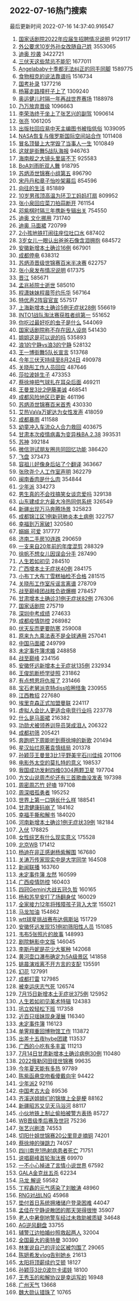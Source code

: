 ## 2022-07-16热门搜索 
最后更新时间 2022-07-16 14:37:40.916547 
1. [国家话剧院2022年应届生招聘情况说明](https://s.weibo.com/weibo?q=%23%E5%9B%BD%E5%AE%B6%E8%AF%9D%E5%89%A7%E9%99%A22022%E5%B9%B4%E5%BA%94%E5%B1%8A%E7%94%9F%E6%8B%9B%E8%81%98%E6%83%85%E5%86%B5%E8%AF%B4%E6%98%8E%23&Refer=top) 9129117
1. [外公要求10岁外孙女改随自己姓](https://s.weibo.com/weibo?q=%23%E5%A4%96%E5%85%AC%E8%A6%81%E6%B1%8210%E5%B2%81%E5%A4%96%E5%AD%99%E5%A5%B3%E6%94%B9%E9%9A%8F%E8%87%AA%E5%B7%B1%E5%A7%93%23&Refer=top) 3553065
1. [迪奥 抄袭](https://s.weibo.com/weibo?q=%E8%BF%AA%E5%A5%A5%20%E6%8A%84%E8%A2%AD&Refer=top) 3422721
1. [三伏天这些禁忌不能犯](https://s.weibo.com/weibo?q=%23%E4%B8%89%E4%BC%8F%E5%A4%A9%E8%BF%99%E4%BA%9B%E7%A6%81%E5%BF%8C%E4%B8%8D%E8%83%BD%E7%8A%AF%23&Refer=top) 1677011
1. [Angelababy十季都无法纠正的同手同脚](https://s.weibo.com/weibo?q=%23Angelababy%E5%8D%81%E5%AD%A3%E9%83%BD%E6%97%A0%E6%B3%95%E7%BA%A0%E6%AD%A3%E7%9A%84%E5%90%8C%E6%89%8B%E5%90%8C%E8%84%9A%23&Refer=top) 1589775
1. [食物相克的说法靠谱吗](https://s.weibo.com/weibo?q=%23%E9%A3%9F%E7%89%A9%E7%9B%B8%E5%85%8B%E7%9A%84%E8%AF%B4%E6%B3%95%E9%9D%A0%E8%B0%B1%E5%90%97%23&Refer=top) 1516734
1. [国考补录](https://s.weibo.com/weibo?q=%23%E5%9B%BD%E8%80%83%E8%A1%A5%E5%BD%95%23&Refer=top) 1377216
1. [杨幂走路撞杆子上了](https://s.weibo.com/weibo?q=%23%E6%9D%A8%E5%B9%82%E8%B5%B0%E8%B7%AF%E6%92%9E%E6%9D%86%E5%AD%90%E4%B8%8A%E4%BA%86%23&Refer=top) 1309240
1. [奥运健儿时隔一年再战世界赛场](https://s.weibo.com/weibo?q=%23%E5%A5%A5%E8%BF%90%E5%81%A5%E5%84%BF%E6%97%B6%E9%9A%94%E4%B8%80%E5%B9%B4%E5%86%8D%E6%88%98%E4%B8%96%E7%95%8C%E8%B5%9B%E5%9C%BA%23&Refer=top) 1188978
1. [乃万放弃晋级](https://s.weibo.com/weibo?q=%23%E4%B9%83%E4%B8%87%E6%94%BE%E5%BC%83%E6%99%8B%E7%BA%A7%23&Refer=top) 1096663
1. [李荣浩终于坐上了张艺兴的副驾](https://s.weibo.com/weibo?q=%23%E6%9D%8E%E8%8D%A3%E6%B5%A9%E7%BB%88%E4%BA%8E%E5%9D%90%E4%B8%8A%E4%BA%86%E5%BC%A0%E8%89%BA%E5%85%B4%E7%9A%84%E5%89%AF%E9%A9%BE%23&Refer=top) 1090614
1. [张亮](https://s.weibo.com/weibo?q=%E5%BC%A0%E4%BA%AE&Refer=top) 1061205
1. [出版社回应易中天主编图书被指低俗](https://s.weibo.com/weibo?q=%23%E5%87%BA%E7%89%88%E7%A4%BE%E5%9B%9E%E5%BA%94%E6%98%93%E4%B8%AD%E5%A4%A9%E4%B8%BB%E7%BC%96%E5%9B%BE%E4%B9%A6%E8%A2%AB%E6%8C%87%E4%BD%8E%E4%BF%97%23&Refer=top) 1039095
1. [NASA恢复与俄罗斯国际空间站合作](https://s.weibo.com/weibo?q=%23NASA%E6%81%A2%E5%A4%8D%E4%B8%8E%E4%BF%84%E7%BD%97%E6%96%AF%E5%9B%BD%E9%99%85%E7%A9%BA%E9%97%B4%E7%AB%99%E5%90%88%E4%BD%9C%23&Refer=top) 1011408
1. [冒名顶替上大学毁了当事人一生](https://s.weibo.com/weibo?q=%23%E5%86%92%E5%90%8D%E9%A1%B6%E6%9B%BF%E4%B8%8A%E5%A4%A7%E5%AD%A6%E6%AF%81%E4%BA%86%E5%BD%93%E4%BA%8B%E4%BA%BA%E4%B8%80%E7%94%9F%23&Refer=top) 1010849
1. [这就是街舞5战队海报](https://s.weibo.com/weibo?q=%23%E8%BF%99%E5%B0%B1%E6%98%AF%E8%A1%97%E8%88%9E5%E6%88%98%E9%98%9F%E6%B5%B7%E6%8A%A5%23&Refer=top) 946763
1. [海南舰之大镜头里装不下](https://s.weibo.com/weibo?q=%23%E6%B5%B7%E5%8D%97%E8%88%B0%E4%B9%8B%E5%A4%A7%E9%95%9C%E5%A4%B4%E9%87%8C%E8%A3%85%E4%B8%8D%E4%B8%8B%23&Refer=top) 925583
1. [BoA刘雨昕双人舞](https://s.weibo.com/weibo?q=%23BoA%E5%88%98%E9%9B%A8%E6%98%95%E5%8F%8C%E4%BA%BA%E8%88%9E%23&Refer=top) 918795
1. [苏炳添世锦赛小组第五](https://s.weibo.com/weibo?q=%23%E8%8B%8F%E7%82%B3%E6%B7%BB%E4%B8%96%E9%94%A6%E8%B5%9B%E5%B0%8F%E7%BB%84%E7%AC%AC%E4%BA%94%23&Refer=top) 896790
1. [宋丹丹和章子怡吵架幕后](https://s.weibo.com/weibo?q=%23%E5%AE%8B%E4%B8%B9%E4%B8%B9%E5%92%8C%E7%AB%A0%E5%AD%90%E6%80%A1%E5%90%B5%E6%9E%B6%E5%B9%95%E5%90%8E%23&Refer=top) 854596
1. [向往的生活](https://s.weibo.com/weibo?q=%E5%90%91%E5%BE%80%E7%9A%84%E7%94%9F%E6%B4%BB&Refer=top) 851889
1. [10岁男孩顶高温为环卫工妈妈打扇](https://s.weibo.com/weibo?q=%2310%E5%B2%81%E7%94%B7%E5%AD%A9%E9%A1%B6%E9%AB%98%E6%B8%A9%E4%B8%BA%E7%8E%AF%E5%8D%AB%E5%B7%A5%E5%A6%88%E5%A6%88%E6%89%93%E6%89%87%23&Refer=top) 809952
1. [张小泉回应菜刀拍蒜断开](https://s.weibo.com/weibo?q=%23%E5%BC%A0%E5%B0%8F%E6%B3%89%E5%9B%9E%E5%BA%94%E8%8F%9C%E5%88%80%E6%8B%8D%E8%92%9C%E6%96%AD%E5%BC%80%23&Refer=top) 761154
1. [邓紫棋时隔三年携新专辑出关](https://s.weibo.com/weibo?q=%23%E9%82%93%E7%B4%AB%E6%A3%8B%E6%97%B6%E9%9A%94%E4%B8%89%E5%B9%B4%E6%90%BA%E6%96%B0%E4%B8%93%E8%BE%91%E5%87%BA%E5%85%B3%23&Refer=top) 754550
1. [迪奥 文化挪用](https://s.weibo.com/weibo?q=%E8%BF%AA%E5%A5%A5%20%E6%96%87%E5%8C%96%E6%8C%AA%E7%94%A8&Refer=top) 731740
1. [迪奥 马面裙](https://s.weibo.com/weibo?q=%E8%BF%AA%E5%A5%A5%20%E9%A9%AC%E9%9D%A2%E8%A3%99&Refer=top) 720799
1. [2小孩地铁打闹往座位吐口水](https://s.weibo.com/weibo?q=%232%E5%B0%8F%E5%AD%A9%E5%9C%B0%E9%93%81%E6%89%93%E9%97%B9%E5%BE%80%E5%BA%A7%E4%BD%8D%E5%90%90%E5%8F%A3%E6%B0%B4%23&Refer=top) 687402
1. [3岁女儿一眼认出爸爸石像含泪拥抱](https://s.weibo.com/weibo?q=%233%E5%B2%81%E5%A5%B3%E5%84%BF%E4%B8%80%E7%9C%BC%E8%AE%A4%E5%87%BA%E7%88%B8%E7%88%B8%E7%9F%B3%E5%83%8F%E5%90%AB%E6%B3%AA%E6%8B%A5%E6%8A%B1%23&Refer=top) 684572
1. [安徽新增本土确诊16例](https://s.weibo.com/weibo?q=%23%E5%AE%89%E5%BE%BD%E6%96%B0%E5%A2%9E%E6%9C%AC%E5%9C%9F%E7%A1%AE%E8%AF%8A16%E4%BE%8B%23&Refer=top) 667901
1. [成都停电](https://s.weibo.com/weibo?q=%23%E6%88%90%E9%83%BD%E5%81%9C%E7%94%B5%23&Refer=top) 638312
1. [苏炳添晋级世锦赛百米半决赛](https://s.weibo.com/weibo?q=%23%E8%8B%8F%E7%82%B3%E6%B7%BB%E6%99%8B%E7%BA%A7%E4%B8%96%E9%94%A6%E8%B5%9B%E7%99%BE%E7%B1%B3%E5%8D%8A%E5%86%B3%E8%B5%9B%23&Refer=top) 622757
1. [张小泉发布情况说明](https://s.weibo.com/weibo?q=%23%E5%BC%A0%E5%B0%8F%E6%B3%89%E5%8F%91%E5%B8%83%E6%83%85%E5%86%B5%E8%AF%B4%E6%98%8E%23&Refer=top) 617375
1. [晋江](https://s.weibo.com/weibo?q=%E6%99%8B%E6%B1%9F&Refer=top) 585671
1. [孟兆祯院士逝世](https://s.weibo.com/weibo?q=%23%E5%AD%9F%E5%85%86%E7%A5%AF%E9%99%A2%E5%A3%AB%E9%80%9D%E4%B8%96%23&Refer=top) 585010
1. [程潇妹妹程晨签约乐华](https://s.weibo.com/weibo?q=%23%E7%A8%8B%E6%BD%87%E5%A6%B9%E5%A6%B9%E7%A8%8B%E6%99%A8%E7%AD%BE%E7%BA%A6%E4%B9%90%E5%8D%8E%23&Refer=top) 567164
1. [特优声2阵容官宣](https://s.weibo.com/weibo?q=%23%E7%89%B9%E4%BC%98%E5%A3%B02%E9%98%B5%E5%AE%B9%E5%AE%98%E5%AE%A3%23&Refer=top) 557517
1. [上海新增本土确诊5例无症状28例](https://s.weibo.com/weibo?q=%23%E4%B8%8A%E6%B5%B7%E6%96%B0%E5%A2%9E%E6%9C%AC%E5%9C%9F%E7%A1%AE%E8%AF%8A5%E4%BE%8B%E6%97%A0%E7%97%87%E7%8A%B628%E4%BE%8B%23&Refer=top) 556619
1. [INTO1战队淘汰赛获胜者组第一](https://s.weibo.com/weibo?q=%23INTO1%E6%88%98%E9%98%9F%E6%B7%98%E6%B1%B0%E8%B5%9B%E8%8E%B7%E8%83%9C%E8%80%85%E7%BB%84%E7%AC%AC%E4%B8%80%23&Refer=top) 551652
1. [你吃过最好吃的虫子是什么](https://s.weibo.com/weibo?q=%23%E4%BD%A0%E5%90%83%E8%BF%87%E6%9C%80%E5%A5%BD%E5%90%83%E7%9A%84%E8%99%AB%E5%AD%90%E6%98%AF%E4%BB%80%E4%B9%88%23&Refer=top) 544069
1. [国家话剧院称不存在因人设岗](https://s.weibo.com/weibo?q=%23%E5%9B%BD%E5%AE%B6%E8%AF%9D%E5%89%A7%E9%99%A2%E7%A7%B0%E4%B8%8D%E5%AD%98%E5%9C%A8%E5%9B%A0%E4%BA%BA%E8%AE%BE%E5%B2%97%23&Refer=top) 541430
1. [姐姐这是可以说的吗](https://s.weibo.com/weibo?q=%E5%A7%90%E5%A7%90%E8%BF%99%E6%98%AF%E5%8F%AF%E4%BB%A5%E8%AF%B4%E7%9A%84%E5%90%97&Refer=top) 535893
1. [浪1的宁静vs浪3的宁静](https://s.weibo.com/weibo?q=%23%E6%B5%AA1%E7%9A%84%E5%AE%81%E9%9D%99vs%E6%B5%AA3%E7%9A%84%E5%AE%81%E9%9D%99%23&Refer=top) 528132
1. [王一博街舞5队长宣言](https://s.weibo.com/weibo?q=%23%E7%8E%8B%E4%B8%80%E5%8D%9A%E8%A1%97%E8%88%9E5%E9%98%9F%E9%95%BF%E5%AE%A3%E8%A8%80%23&Refer=top) 513768
1. [今年三伏天持续至8月24日](https://s.weibo.com/weibo?q=%23%E4%BB%8A%E5%B9%B4%E4%B8%89%E4%BC%8F%E5%A4%A9%E6%8C%81%E7%BB%AD%E8%87%B38%E6%9C%8824%E6%97%A5%23&Refer=top) 490978
1. [关晓彤工作人员回应](https://s.weibo.com/weibo?q=%23%E5%85%B3%E6%99%93%E5%BD%A4%E5%B7%A5%E4%BD%9C%E4%BA%BA%E5%91%98%E5%9B%9E%E5%BA%94%23&Refer=top) 487646
1. [莎拉波娃生子](https://s.weibo.com/weibo?q=%23%E8%8E%8E%E6%8B%89%E6%B3%A2%E5%A8%83%E7%94%9F%E5%AD%90%23&Refer=top) 473353
1. [蔡徐坤把气球扎在耳朵后面](https://s.weibo.com/weibo?q=%23%E8%94%A1%E5%BE%90%E5%9D%A4%E6%8A%8A%E6%B0%94%E7%90%83%E6%89%8E%E5%9C%A8%E8%80%B3%E6%9C%B5%E5%90%8E%E9%9D%A2%23&Refer=top) 469211
1. [王曼昱3比2伊藤美诚](https://s.weibo.com/weibo?q=%23%E7%8E%8B%E6%9B%BC%E6%98%B13%E6%AF%942%E4%BC%8A%E8%97%A4%E7%BE%8E%E8%AF%9A%23&Refer=top) 468541
1. [成都风险地区已更新](https://s.weibo.com/weibo?q=%23%E6%88%90%E9%83%BD%E9%A3%8E%E9%99%A9%E5%9C%B0%E5%8C%BA%E5%B7%B2%E6%9B%B4%E6%96%B0%23&Refer=top) 461196
1. [苏炳添世锦赛百米首秀](https://s.weibo.com/weibo?q=%23%E8%8B%8F%E7%82%B3%E6%B7%BB%E4%B8%96%E9%94%A6%E8%B5%9B%E7%99%BE%E7%B1%B3%E9%A6%96%E7%A7%80%23&Refer=top) 430330
1. [艾热VaVa万妮达为女性发声](https://s.weibo.com/weibo?q=%23%E8%89%BE%E7%83%ADVaVa%E4%B8%87%E5%A6%AE%E8%BE%BE%E4%B8%BA%E5%A5%B3%E6%80%A7%E5%8F%91%E5%A3%B0%23&Refer=top) 418059
1. [成都暴雨](https://s.weibo.com/weibo?q=%23%E6%88%90%E9%83%BD%E6%9A%B4%E9%9B%A8%23&Refer=top) 411588
1. [幼童冲入车流众人合力救回](https://s.weibo.com/weibo?q=%23%E5%B9%BC%E7%AB%A5%E5%86%B2%E5%85%A5%E8%BD%A6%E6%B5%81%E4%BC%97%E4%BA%BA%E5%90%88%E5%8A%9B%E6%95%91%E5%9B%9E%23&Refer=top) 403675
1. [甘肃本次疫情病毒为变异株BA.2.38](https://s.weibo.com/weibo?q=%23%E7%94%98%E8%82%83%E6%9C%AC%E6%AC%A1%E7%96%AB%E6%83%85%E7%97%85%E6%AF%92%E4%B8%BA%E5%8F%98%E5%BC%82%E6%A0%AABA.2.38%23&Refer=top) 393531
1. [苏神](https://s.weibo.com/weibo?q=%E8%8B%8F%E7%A5%9E&Refer=top) 392184
1. [微信测试朋友圈共同回忆功能](https://s.weibo.com/weibo?q=%23%E5%BE%AE%E4%BF%A1%E6%B5%8B%E8%AF%95%E6%9C%8B%E5%8F%8B%E5%9C%88%E5%85%B1%E5%90%8C%E5%9B%9E%E5%BF%86%E5%8A%9F%E8%83%BD%23&Refer=top) 386420
1. [飞盘](https://s.weibo.com/weibo?q=%E9%A3%9E%E7%9B%98&Refer=top) 373473
1. [容祖儿好像身后站了个翻译](https://s.weibo.com/weibo?q=%23%E5%AE%B9%E7%A5%96%E5%84%BF%E5%A5%BD%E5%83%8F%E8%BA%AB%E5%90%8E%E7%AB%99%E4%BA%86%E4%B8%AA%E7%BF%BB%E8%AF%91%23&Refer=top) 363667
1. [张欣尧个人工作室声明](https://s.weibo.com/weibo?q=%23%E5%BC%A0%E6%AC%A3%E5%B0%A7%E4%B8%AA%E4%BA%BA%E5%B7%A5%E4%BD%9C%E5%AE%A4%E5%A3%B0%E6%98%8E%23&Refer=top) 362279
1. [闽南香肉是什么肉](https://s.weibo.com/weibo?q=%23%E9%97%BD%E5%8D%97%E9%A6%99%E8%82%89%E6%98%AF%E4%BB%80%E4%B9%88%E8%82%89%23&Refer=top) 354844
1. [少年派](https://s.weibo.com/weibo?q=%E5%B0%91%E5%B9%B4%E6%B4%BE&Refer=top) 334273
1. [男生真的不会找搞笑女谈恋爱吗](https://s.weibo.com/weibo?q=%23%E7%94%B7%E7%94%9F%E7%9C%9F%E7%9A%84%E4%B8%8D%E4%BC%9A%E6%89%BE%E6%90%9E%E7%AC%91%E5%A5%B3%E8%B0%88%E6%81%8B%E7%88%B1%E5%90%97%23&Refer=top) 329138
1. [山东建成北方最大冷热同供系统](https://s.weibo.com/weibo?q=%23%E5%B1%B1%E4%B8%9C%E5%BB%BA%E6%88%90%E5%8C%97%E6%96%B9%E6%9C%80%E5%A4%A7%E5%86%B7%E7%83%AD%E5%90%8C%E4%BE%9B%E7%B3%BB%E7%BB%9F%23&Refer=top) 326549
1. [新疆出现万马奔腾场景](https://s.weibo.com/weibo?q=%23%E6%96%B0%E7%96%86%E5%87%BA%E7%8E%B0%E4%B8%87%E9%A9%AC%E5%A5%94%E8%85%BE%E5%9C%BA%E6%99%AF%23&Refer=top) 325823
1. [成都锦江区1例新冠肺炎本土病例](https://s.weibo.com/weibo?q=%23%E6%88%90%E9%83%BD%E9%94%A6%E6%B1%9F%E5%8C%BA1%E4%BE%8B%E6%96%B0%E5%86%A0%E8%82%BA%E7%82%8E%E6%9C%AC%E5%9C%9F%E7%97%85%E4%BE%8B%23&Refer=top) 322757
1. [幸福到万家破1](https://s.weibo.com/weibo?q=%E5%B9%B8%E7%A6%8F%E5%88%B0%E4%B8%87%E5%AE%B6%E7%A0%B41&Refer=top) 320580
1. [嫋嫋 可爱](https://s.weibo.com/weibo?q=%E5%AB%8B%E5%AB%8B%20%E5%8F%AF%E7%88%B1&Refer=top) 317777
1. [济南二手房10连跌](https://s.weibo.com/weibo?q=%23%E6%B5%8E%E5%8D%97%E4%BA%8C%E6%89%8B%E6%88%BF10%E8%BF%9E%E8%B7%8C%23&Refer=top) 290659
1. [一支来自20年前的年度混剪](https://s.weibo.com/weibo?q=%23%E4%B8%80%E6%94%AF%E6%9D%A5%E8%87%AA20%E5%B9%B4%E5%89%8D%E7%9A%84%E5%B9%B4%E5%BA%A6%E6%B7%B7%E5%89%AA%23&Refer=top) 288329
1. [徐帆不想女儿因误会分手](https://s.weibo.com/weibo?q=%23%E5%BE%90%E5%B8%86%E4%B8%8D%E6%83%B3%E5%A5%B3%E5%84%BF%E5%9B%A0%E8%AF%AF%E4%BC%9A%E5%88%86%E6%89%8B%23&Refer=top) 287490
1. [人生若如初见](https://s.weibo.com/weibo?q=%23%E4%BA%BA%E7%94%9F%E8%8B%A5%E5%A6%82%E5%88%9D%E8%A7%81%23&Refer=top) 284510
1. [广西增本土无症状40例](https://s.weibo.com/weibo?q=%23%E5%B9%BF%E8%A5%BF%E5%A2%9E%E6%9C%AC%E5%9C%9F%E6%97%A0%E7%97%87%E7%8A%B640%E4%BE%8B%23&Refer=top) 284175
1. [小布丁大布丁雪糕抽检不合格](https://s.weibo.com/weibo?q=%23%E5%B0%8F%E5%B8%83%E4%B8%81%E5%A4%A7%E5%B8%83%E4%B8%81%E9%9B%AA%E7%B3%95%E6%8A%BD%E6%A3%80%E4%B8%8D%E5%90%88%E6%A0%BC%23&Refer=top) 281515
1. [关晓彤工作室斥谣言离谱](https://s.weibo.com/weibo?q=%23%E5%85%B3%E6%99%93%E5%BD%A4%E5%B7%A5%E4%BD%9C%E5%AE%A4%E6%96%A5%E8%B0%A3%E8%A8%80%E7%A6%BB%E8%B0%B1%23&Refer=top) 278709
1. [战至巅峰团战胜负欲爆棚](https://s.weibo.com/weibo?q=%23%E6%88%98%E8%87%B3%E5%B7%85%E5%B3%B0%E5%9B%A2%E6%88%98%E8%83%9C%E8%B4%9F%E6%AC%B2%E7%88%86%E6%A3%9A%23&Refer=top) 278457
1. [甘肃增本土确诊31例无症状82例](https://s.weibo.com/weibo?q=%23%E7%94%98%E8%82%83%E5%A2%9E%E6%9C%AC%E5%9C%9F%E7%A1%AE%E8%AF%8A31%E4%BE%8B%E6%97%A0%E7%97%87%E7%8A%B682%E4%BE%8B%23&Refer=top) 276306
1. [国家话剧院](https://s.weibo.com/weibo?q=%E5%9B%BD%E5%AE%B6%E8%AF%9D%E5%89%A7%E9%99%A2&Refer=top) 275719
1. [深圳中考成绩](https://s.weibo.com/weibo?q=%23%E6%B7%B1%E5%9C%B3%E4%B8%AD%E8%80%83%E6%88%90%E7%BB%A9%23&Refer=top) 274633
1. [成都疫情防控](https://s.weibo.com/weibo?q=%23%E6%88%90%E9%83%BD%E7%96%AB%E6%83%85%E9%98%B2%E6%8E%A7%23&Refer=top) 268982
1. [伏天反而更要防寒](https://s.weibo.com/weibo?q=%23%E4%BC%8F%E5%A4%A9%E5%8F%8D%E8%80%8C%E6%9B%B4%E8%A6%81%E9%98%B2%E5%AF%92%23&Refer=top) 259008
1. [原来九九乘法表不是全球通用](https://s.weibo.com/weibo?q=%23%E5%8E%9F%E6%9D%A5%E4%B9%9D%E4%B9%9D%E4%B9%98%E6%B3%95%E8%A1%A8%E4%B8%8D%E6%98%AF%E5%85%A8%E7%90%83%E9%80%9A%E7%94%A8%23&Refer=top) 257041
1. [中国马面裙](https://s.weibo.com/weibo?q=%E4%B8%AD%E5%9B%BD%E9%A9%AC%E9%9D%A2%E8%A3%99&Refer=top) 249799
1. [未定事件簿求婚](https://s.weibo.com/weibo?q=%23%E6%9C%AA%E5%AE%9A%E4%BA%8B%E4%BB%B6%E7%B0%BF%E6%B1%82%E5%A9%9A%23&Refer=top) 248858
1. [战至巅峰](https://s.weibo.com/weibo?q=%23%E6%88%98%E8%87%B3%E5%B7%85%E5%B3%B0%23&Refer=top) 234156
1. [安徽怀远新增本土无症状135例](https://s.weibo.com/weibo?q=%23%E5%AE%89%E5%BE%BD%E6%80%80%E8%BF%9C%E6%96%B0%E5%A2%9E%E6%9C%AC%E5%9C%9F%E6%97%A0%E7%97%87%E7%8A%B6135%E4%BE%8B%23&Refer=top) 232934
1. [王俊凯断桥学徒照](https://s.weibo.com/weibo?q=%23%E7%8E%8B%E4%BF%8A%E5%87%AF%E6%96%AD%E6%A1%A5%E5%AD%A6%E5%BE%92%E7%85%A7%23&Refer=top) 231862
1. [有点想恩将仇报了](https://s.weibo.com/weibo?q=%23%E6%9C%89%E7%82%B9%E6%83%B3%E6%81%A9%E5%B0%86%E4%BB%87%E6%8A%A5%E4%BA%86%23&Refer=top) 231466
1. [宝石老舅派克特diss哈圈怪象](https://s.weibo.com/weibo?q=%23%E5%AE%9D%E7%9F%B3%E8%80%81%E8%88%85%E6%B4%BE%E5%85%8B%E7%89%B9diss%E5%93%88%E5%9C%88%E6%80%AA%E8%B1%A1%23&Refer=top) 230955
1. [江西教招](https://s.weibo.com/weibo?q=%23%E6%B1%9F%E8%A5%BF%E6%95%99%E6%8B%9B%23&Refer=top) 227680
1. [埃里克森正式加盟曼联](https://s.weibo.com/weibo?q=%23%E5%9F%83%E9%87%8C%E5%85%8B%E6%A3%AE%E6%AD%A3%E5%BC%8F%E5%8A%A0%E7%9B%9F%E6%9B%BC%E8%81%94%23&Refer=top) 224117
1. [虚拟人会比人更适合电竞行业吗](https://s.weibo.com/weibo?q=%23%E8%99%9A%E6%8B%9F%E4%BA%BA%E4%BC%9A%E6%AF%94%E4%BA%BA%E6%9B%B4%E9%80%82%E5%90%88%E7%94%B5%E7%AB%9E%E8%A1%8C%E4%B8%9A%E5%90%97%23&Refer=top) 223778
1. [什么是马面裙](https://s.weibo.com/weibo?q=%23%E4%BB%80%E4%B9%88%E6%98%AF%E9%A9%AC%E9%9D%A2%E8%A3%99%23&Refer=top) 216382
1. [功勋犬被领养训导员哭成泪人](https://s.weibo.com/weibo?q=%23%E5%8A%9F%E5%8B%8B%E7%8A%AC%E8%A2%AB%E9%A2%86%E5%85%BB%E8%AE%AD%E5%AF%BC%E5%91%98%E5%93%AD%E6%88%90%E6%B3%AA%E4%BA%BA%23&Refer=top) 206322
1. [成都初筛](https://s.weibo.com/weibo?q=%E6%88%90%E9%83%BD%E5%88%9D%E7%AD%9B&Refer=top) 205421
1. [奔跑吧下周能听到蔡徐坤的新歌](https://s.weibo.com/weibo?q=%23%E5%A5%94%E8%B7%91%E5%90%A7%E4%B8%8B%E5%91%A8%E8%83%BD%E5%90%AC%E5%88%B0%E8%94%A1%E5%BE%90%E5%9D%A4%E7%9A%84%E6%96%B0%E6%AD%8C%23&Refer=top) 201494
1. [星汉灿烂原著袁慎结局](https://s.weibo.com/weibo?q=%23%E6%98%9F%E6%B1%89%E7%81%BF%E7%83%82%E5%8E%9F%E8%91%97%E8%A2%81%E6%85%8E%E7%BB%93%E5%B1%80%23&Refer=top) 201378
1. [孙颖莎王曼昱3比1平野美宇石川佳纯](https://s.weibo.com/weibo?q=%23%E5%AD%99%E9%A2%96%E8%8E%8E%E7%8E%8B%E6%9B%BC%E6%98%B13%E6%AF%941%E5%B9%B3%E9%87%8E%E7%BE%8E%E5%AE%87%E7%9F%B3%E5%B7%9D%E4%BD%B3%E7%BA%AF%23&Refer=top) 201106
1. [电影外太空的莫扎特的意义](https://s.weibo.com/weibo?q=%23%E7%94%B5%E5%BD%B1%E5%A4%96%E5%A4%AA%E7%A9%BA%E7%9A%84%E8%8E%AB%E6%89%8E%E7%89%B9%E7%9A%84%E6%84%8F%E4%B9%89%23&Refer=top) 198537
1. [我国成功发射四维0304两颗卫星](https://s.weibo.com/weibo?q=%E6%88%91%E5%9B%BD%E6%88%90%E5%8A%9F%E5%8F%91%E5%B0%84%E5%9B%9B%E7%BB%B40304%E4%B8%A4%E9%A2%97%E5%8D%AB%E6%98%9F&Refer=top) 197704
1. [方文山说周杰伦还有三首歌曲没发表](https://s.weibo.com/weibo?q=%23%E6%96%B9%E6%96%87%E5%B1%B1%E8%AF%B4%E5%91%A8%E6%9D%B0%E4%BC%A6%E8%BF%98%E6%9C%89%E4%B8%89%E9%A6%96%E6%AD%8C%E6%9B%B2%E6%B2%A1%E5%8F%91%E8%A1%A8%23&Refer=top) 197398
1. [周密周芯竹 好嗑](https://s.weibo.com/weibo?q=%E5%91%A8%E5%AF%86%E5%91%A8%E8%8A%AF%E7%AB%B9%20%E5%A5%BD%E5%97%91&Refer=top) 197108
1. [周深唱孤勇者](https://s.weibo.com/weibo?q=%23%E5%91%A8%E6%B7%B1%E5%94%B1%E5%AD%A4%E5%8B%87%E8%80%85%23&Refer=top) 195252
1. [世界上第一口锅长什么样](https://s.weibo.com/weibo?q=%23%E4%B8%96%E7%95%8C%E4%B8%8A%E7%AC%AC%E4%B8%80%E5%8F%A3%E9%94%85%E9%95%BF%E4%BB%80%E4%B9%88%E6%A0%B7%23&Refer=top) 188541
1. [甘肃健康码崩了](https://s.weibo.com/weibo?q=%E7%94%98%E8%82%83%E5%81%A5%E5%BA%B7%E7%A0%81%E5%B4%A9%E4%BA%86&Refer=top) 184162
1. [幸福手撕和解书](https://s.weibo.com/weibo?q=%23%E5%B9%B8%E7%A6%8F%E6%89%8B%E6%92%95%E5%92%8C%E8%A7%A3%E4%B9%A6%23&Refer=top) 184020
1. [河南新增本土确诊1例无症状39例](https://s.weibo.com/weibo?q=%23%E6%B2%B3%E5%8D%97%E6%96%B0%E5%A2%9E%E6%9C%AC%E5%9C%9F%E7%A1%AE%E8%AF%8A1%E4%BE%8B%E6%97%A0%E7%97%87%E7%8A%B639%E4%BE%8B%23&Refer=top) 182184
1. [入伏](https://s.weibo.com/weibo?q=%E5%85%A5%E4%BC%8F&Refer=top) 178825
1. [女性综艺有什么现实意义](https://s.weibo.com/weibo?q=%23%E5%A5%B3%E6%80%A7%E7%BB%BC%E8%89%BA%E6%9C%89%E4%BB%80%E4%B9%88%E7%8E%B0%E5%AE%9E%E6%84%8F%E4%B9%89%23&Refer=top) 175528
1. [北京WB](https://s.weibo.com/weibo?q=%E5%8C%97%E4%BA%ACWB&Refer=top) 171412
1. [杨迪在非正感谢杨紫解围](https://s.weibo.com/weibo?q=%23%E6%9D%A8%E8%BF%AA%E5%9C%A8%E9%9D%9E%E6%AD%A3%E6%84%9F%E8%B0%A2%E6%9D%A8%E7%B4%AB%E8%A7%A3%E5%9B%B4%23&Refer=top) 167680
1. [关涛万传家现实中是大学同学](https://s.weibo.com/weibo?q=%23%E5%85%B3%E6%B6%9B%E4%B8%87%E4%BC%A0%E5%AE%B6%E7%8E%B0%E5%AE%9E%E4%B8%AD%E6%98%AF%E5%A4%A7%E5%AD%A6%E5%90%8C%E5%AD%A6%23&Refer=top) 164508
1. [新闻联播](https://s.weibo.com/weibo?q=%E6%96%B0%E9%97%BB%E8%81%94%E6%92%AD&Refer=top) 163760
1. [未定事件簿 左然](https://s.weibo.com/weibo?q=%E6%9C%AA%E5%AE%9A%E4%BA%8B%E4%BB%B6%E7%B0%BF%20%E5%B7%A6%E7%84%B6&Refer=top) 160599
1. [广西疫情防控](https://s.weibo.com/weibo?q=%E5%B9%BF%E8%A5%BF%E7%96%AB%E6%83%85%E9%98%B2%E6%8E%A7&Refer=top) 160403
1. [四冠Gemini大战五冠久哲](https://s.weibo.com/weibo?q=%23%E5%9B%9B%E5%86%A0Gemini%E5%A4%A7%E6%88%98%E4%BA%94%E5%86%A0%E4%B9%85%E5%93%B2%23&Refer=top) 160165
1. [杨和苏早安打了场翻身仗](https://s.weibo.com/weibo?q=%23%E6%9D%A8%E5%92%8C%E8%8B%8F%E6%97%A9%E5%AE%89%E6%89%93%E4%BA%86%E5%9C%BA%E7%BF%BB%E8%BA%AB%E4%BB%97%23&Refer=top) 160029
1. [全家接力12年将残障孩子背入大学](https://s.weibo.com/weibo?q=%23%E5%85%A8%E5%AE%B6%E6%8E%A5%E5%8A%9B12%E5%B9%B4%E5%B0%86%E6%AE%8B%E9%9A%9C%E5%AD%A9%E5%AD%90%E8%83%8C%E5%85%A5%E5%A4%A7%E5%AD%A6%23&Refer=top) 155021
1. [马龙加油](https://s.weibo.com/weibo?q=%E9%A9%AC%E9%BE%99%E5%8A%A0%E6%B2%B9&Refer=top) 154862
1. [wtt球星挑战赛布达佩斯站](https://s.weibo.com/weibo?q=%23wtt%E7%90%83%E6%98%9F%E6%8C%91%E6%88%98%E8%B5%9B%E5%B8%83%E8%BE%BE%E4%BD%A9%E6%96%AF%E7%AB%99%23&Refer=top) 151729
1. [安徽怀远发现151例初筛阳性人员](https://s.weibo.com/weibo?q=%23%E5%AE%89%E5%BE%BD%E6%80%80%E8%BF%9C%E5%8F%91%E7%8E%B0151%E4%BE%8B%E5%88%9D%E7%AD%9B%E9%98%B3%E6%80%A7%E4%BA%BA%E5%91%98%23&Refer=top) 151085
1. [韦布5张照片的故事](https://s.weibo.com/weibo?q=%E9%9F%A6%E5%B8%835%E5%BC%A0%E7%85%A7%E7%89%87%E7%9A%84%E6%95%85%E4%BA%8B&Refer=top) 148993
1. [剧院魅影中文版](https://s.weibo.com/weibo?q=%23%E5%89%A7%E9%99%A2%E9%AD%85%E5%BD%B1%E4%B8%AD%E6%96%87%E7%89%88%23&Refer=top) 146045
1. [李斯丹妮是花少大冤种](https://s.weibo.com/weibo?q=%23%E6%9D%8E%E6%96%AF%E4%B8%B9%E5%A6%AE%E6%98%AF%E8%8A%B1%E5%B0%91%E5%A4%A7%E5%86%A4%E7%A7%8D%23&Refer=top) 142068
1. [黄河壶口瀑布确定为5A级景区](https://s.weibo.com/weibo?q=%23%E9%BB%84%E6%B2%B3%E5%A3%B6%E5%8F%A3%E7%80%91%E5%B8%83%E7%A1%AE%E5%AE%9A%E4%B8%BA5A%E7%BA%A7%E6%99%AF%E5%8C%BA%23&Refer=top) 141858
1. [姚晨演戏离不开方言的支配](https://s.weibo.com/weibo?q=%23%E5%A7%9A%E6%99%A8%E6%BC%94%E6%88%8F%E7%A6%BB%E4%B8%8D%E5%BC%80%E6%96%B9%E8%A8%80%E7%9A%84%E6%94%AF%E9%85%8D%23&Refer=top) 135591
1. [幻花](https://s.weibo.com/weibo?q=%E5%B9%BB%E8%8A%B1&Refer=top) 127991
1. [成都打雷](https://s.weibo.com/weibo?q=%23%E6%88%90%E9%83%BD%E6%89%93%E9%9B%B7%23&Refer=top) 127985
1. [被幸运庆志气死](https://s.weibo.com/weibo?q=%23%E8%A2%AB%E5%B9%B8%E8%BF%90%E5%BA%86%E5%BF%97%E6%B0%94%E6%AD%BB%23&Refer=top) 126574
1. [7月15日新增本土无症状375例](https://s.weibo.com/weibo?q=%237%E6%9C%8815%E6%97%A5%E6%96%B0%E5%A2%9E%E6%9C%AC%E5%9C%9F%E6%97%A0%E7%97%87%E7%8A%B6375%E4%BE%8B%23&Refer=top) 125952
1. [人生若如初见美术特辑](https://s.weibo.com/weibo?q=%23%E4%BA%BA%E7%94%9F%E8%8B%A5%E5%A6%82%E5%88%9D%E8%A7%81%E7%BE%8E%E6%9C%AF%E7%89%B9%E8%BE%91%23&Refer=top) 124383
1. [巩立姣轻松下班](https://s.weibo.com/weibo?q=%E5%B7%A9%E7%AB%8B%E5%A7%A3%E8%BD%BB%E6%9D%BE%E4%B8%8B%E7%8F%AD&Refer=top) 117358
1. [近百只瑶妹现身漫展](https://s.weibo.com/weibo?q=%23%E8%BF%91%E7%99%BE%E5%8F%AA%E7%91%B6%E5%A6%B9%E7%8E%B0%E8%BA%AB%E6%BC%AB%E5%B1%95%23&Refer=top) 116340
1. [未定事件簿](https://s.weibo.com/weibo?q=%E6%9C%AA%E5%AE%9A%E4%BA%8B%E4%BB%B6%E7%B0%BF&Refer=top) 116123
1. [单霁翔重回博物馆工作](https://s.weibo.com/weibo?q=%23%E5%8D%95%E9%9C%81%E7%BF%94%E9%87%8D%E5%9B%9E%E5%8D%9A%E7%89%A9%E9%A6%86%E5%B7%A5%E4%BD%9C%23&Refer=top) 113872
1. [出差十五夜hybe团建](https://s.weibo.com/weibo?q=%23%E5%87%BA%E5%B7%AE%E5%8D%81%E4%BA%94%E5%A4%9Chybe%E5%9B%A2%E5%BB%BA%23&Refer=top) 113537
1. [广西的小吃有多丰富](https://s.weibo.com/weibo?q=%23%E5%B9%BF%E8%A5%BF%E7%9A%84%E5%B0%8F%E5%90%83%E6%9C%89%E5%A4%9A%E4%B8%B0%E5%AF%8C%23&Refer=top) 111213
1. [7月14日甘肃新增本土确诊病例30例](https://s.weibo.com/weibo?q=%237%E6%9C%8814%E6%97%A5%E7%94%98%E8%82%83%E6%96%B0%E5%A2%9E%E6%9C%AC%E5%9C%9F%E7%A1%AE%E8%AF%8A%E7%97%85%E4%BE%8B30%E4%BE%8B%23&Refer=top) 110480
1. [2022俄勒冈田径世锦赛](https://s.weibo.com/weibo?q=%232022%E4%BF%84%E5%8B%92%E5%86%88%E7%94%B0%E5%BE%84%E4%B8%96%E9%94%A6%E8%B5%9B%23&Refer=top) 99635
1. [今年夏天能有多热](https://s.weibo.com/weibo?q=%23%E4%BB%8A%E5%B9%B4%E5%A4%8F%E5%A4%A9%E8%83%BD%E6%9C%89%E5%A4%9A%E7%83%AD%23&Refer=top) 97789
1. [陈紫函悬空吻看傻戴向宇](https://s.weibo.com/weibo?q=%23%E9%99%88%E7%B4%AB%E5%87%BD%E6%82%AC%E7%A9%BA%E5%90%BB%E7%9C%8B%E5%82%BB%E6%88%B4%E5%90%91%E5%AE%87%23&Refer=top) 94422
1. [少年派2](https://s.weibo.com/weibo?q=%23%E5%B0%91%E5%B9%B4%E6%B4%BE2%23&Refer=top) 92116
1. [中国考古大会](https://s.weibo.com/weibo?q=%E4%B8%AD%E5%9B%BD%E8%80%83%E5%8F%A4%E5%A4%A7%E4%BC%9A&Refer=top) 89536
1. [齐溪送姐姐们的锦旗上全是梗](https://s.weibo.com/weibo?q=%23%E9%BD%90%E6%BA%AA%E9%80%81%E5%A7%90%E5%A7%90%E4%BB%AC%E7%9A%84%E9%94%A6%E6%97%97%E4%B8%8A%E5%85%A8%E6%98%AF%E6%A2%97%23&Refer=top) 88162
1. [新疆昭苏又见天马浴河](https://s.weibo.com/weibo?q=%23%E6%96%B0%E7%96%86%E6%98%AD%E8%8B%8F%E5%8F%88%E8%A7%81%E5%A4%A9%E9%A9%AC%E6%B5%B4%E6%B2%B3%23&Refer=top) 88117
1. [小伙地铁上制止偷拍被警方表扬](https://s.weibo.com/weibo?q=%23%E5%B0%8F%E4%BC%99%E5%9C%B0%E9%93%81%E4%B8%8A%E5%88%B6%E6%AD%A2%E5%81%B7%E6%8B%8D%E8%A2%AB%E8%AD%A6%E6%96%B9%E8%A1%A8%E6%89%AC%23&Refer=top) 85727
1. [WB晋级季后赛及世冠](https://s.weibo.com/weibo?q=%23WB%E6%99%8B%E7%BA%A7%E5%AD%A3%E5%90%8E%E8%B5%9B%E5%8F%8A%E4%B8%96%E5%86%A0%23&Refer=top) 75236
1. [张艺兴刷漆](https://s.weibo.com/weibo?q=%E5%BC%A0%E8%89%BA%E5%85%B4%E5%88%B7%E6%BC%86&Refer=top) 74553
1. [切阳什姐世锦赛20公里竞走摘铜](https://s.weibo.com/weibo?q=%23%E5%88%87%E9%98%B3%E4%BB%80%E5%A7%90%E4%B8%96%E9%94%A6%E8%B5%9B20%E5%85%AC%E9%87%8C%E7%AB%9E%E8%B5%B0%E6%91%98%E9%93%9C%23&Refer=top) 74201
1. [蔡徐坤的弹跳力](https://s.weibo.com/weibo?q=%23%E8%94%A1%E5%BE%90%E5%9D%A4%E7%9A%84%E5%BC%B9%E8%B7%B3%E5%8A%9B%23&Refer=top) 74057
1. [四川南充1热射病患者死亡](https://s.weibo.com/weibo?q=%23%E5%9B%9B%E5%B7%9D%E5%8D%97%E5%85%851%E7%83%AD%E5%B0%84%E7%97%85%E6%82%A3%E8%80%85%E6%AD%BB%E4%BA%A1%23&Refer=top) 71751
1. [说唱巅峰首轮淘汰赛](https://s.weibo.com/weibo?q=%23%E8%AF%B4%E5%94%B1%E5%B7%85%E5%B3%B0%E9%A6%96%E8%BD%AE%E6%B7%98%E6%B1%B0%E8%B5%9B%23&Refer=top) 69970
1. [一不小心掉进了言情小说世界](https://s.weibo.com/weibo?q=%23%E4%B8%80%E4%B8%8D%E5%B0%8F%E5%BF%83%E6%8E%89%E8%BF%9B%E4%BA%86%E8%A8%80%E6%83%85%E5%B0%8F%E8%AF%B4%E4%B8%96%E7%95%8C%23&Refer=top) 67592
1. [GALA金克丝五杀](https://s.weibo.com/weibo?q=%23GALA%E9%87%91%E5%85%8B%E4%B8%9D%E4%BA%94%E6%9D%80%23&Refer=top) 62234
1. [马龙 解说](https://s.weibo.com/weibo?q=%E9%A9%AC%E9%BE%99%20%E8%A7%A3%E8%AF%B4&Refer=top) 59582
1. [丁程鑫的元气感染了刘敏涛](https://s.weibo.com/weibo?q=%23%E4%B8%81%E7%A8%8B%E9%91%AB%E7%9A%84%E5%85%83%E6%B0%94%E6%84%9F%E6%9F%93%E4%BA%86%E5%88%98%E6%95%8F%E6%B6%9B%23&Refer=top) 48960
1. [RNG对战LNG](https://s.weibo.com/weibo?q=%23RNG%E5%AF%B9%E6%88%98LNG%23&Refer=top) 45968
1. [垫付首日系统拥堵储户登录困难](https://s.weibo.com/weibo?q=%23%E5%9E%AB%E4%BB%98%E9%A6%96%E6%97%A5%E7%B3%BB%E7%BB%9F%E6%8B%A5%E5%A0%B5%E5%82%A8%E6%88%B7%E7%99%BB%E5%BD%95%E5%9B%B0%E9%9A%BE%23&Refer=top) 44047
1. [孟佳在宁静说散团的那天哭得很惨](https://s.weibo.com/weibo?q=%23%E5%AD%9F%E4%BD%B3%E5%9C%A8%E5%AE%81%E9%9D%99%E8%AF%B4%E6%95%A3%E5%9B%A2%E7%9A%84%E9%82%A3%E5%A4%A9%E5%93%AD%E5%BE%97%E5%BE%88%E6%83%A8%23&Refer=top) 35907
1. [老人中暑倒地警车经过未救助被质疑](https://s.weibo.com/weibo?q=%23%E8%80%81%E4%BA%BA%E4%B8%AD%E6%9A%91%E5%80%92%E5%9C%B0%E8%AD%A6%E8%BD%A6%E7%BB%8F%E8%BF%87%E6%9C%AA%E6%95%91%E5%8A%A9%E8%A2%AB%E8%B4%A8%E7%96%91%23&Refer=top) 34648
1. [AG逆风翻盘](https://s.weibo.com/weibo?q=%23AG%E9%80%86%E9%A3%8E%E7%BF%BB%E7%9B%98%23&Refer=top) 33755
1. [辅警江边拍婚纱照救起两人](https://s.weibo.com/weibo?q=%23%E8%BE%85%E8%AD%A6%E6%B1%9F%E8%BE%B9%E6%8B%8D%E5%A9%9A%E7%BA%B1%E7%85%A7%E6%95%91%E8%B5%B7%E4%B8%A4%E4%BA%BA%23&Refer=top) 32004
1. [全国最大的奥特曼](https://s.weibo.com/weibo?q=%23%E5%85%A8%E5%9B%BD%E6%9C%80%E5%A4%A7%E7%9A%84%E5%A5%A5%E7%89%B9%E6%9B%BC%23&Refer=top) 30390
1. [林峯说自己的评论区被包围了](https://s.weibo.com/weibo?q=%23%E6%9E%97%E5%B3%AF%E8%AF%B4%E8%87%AA%E5%B7%B1%E7%9A%84%E8%AF%84%E8%AE%BA%E5%8C%BA%E8%A2%AB%E5%8C%85%E5%9B%B4%E4%BA%86%23&Refer=top) 29065
1. [陈妍希发vlog告别她乡](https://s.weibo.com/weibo?q=%23%E9%99%88%E5%A6%8D%E5%B8%8C%E5%8F%91vlog%E5%91%8A%E5%88%AB%E5%A5%B9%E4%B9%A1%23&Refer=top) 21613
1. [太阳将顶薪续约艾顿](https://s.weibo.com/weibo?q=%23%E5%A4%AA%E9%98%B3%E5%B0%86%E9%A1%B6%E8%96%AA%E7%BB%AD%E7%BA%A6%E8%89%BE%E9%A1%BF%23&Refer=top) 18127
1. [孙颖莎3比0波尔卡诺娃](https://s.weibo.com/weibo?q=%23%E5%AD%99%E9%A2%96%E8%8E%8E3%E6%AF%940%E6%B3%A2%E5%B0%94%E5%8D%A1%E8%AF%BA%E5%A8%83%23&Refer=top) 18100
1. [王秀玉的和解协议是幸运写的](https://s.weibo.com/weibo?q=%23%E7%8E%8B%E7%A7%80%E7%8E%89%E7%9A%84%E5%92%8C%E8%A7%A3%E5%8D%8F%E8%AE%AE%E6%98%AF%E5%B9%B8%E8%BF%90%E5%86%99%E7%9A%84%23&Refer=top) 16948
1. [广州天气](https://s.weibo.com/weibo?q=%23%E5%B9%BF%E5%B7%9E%E5%A4%A9%E6%B0%94%23&Refer=top) 13668
1. [魏大勋认错珠了](https://s.weibo.com/weibo?q=%23%E9%AD%8F%E5%A4%A7%E5%8B%8B%E8%AE%A4%E9%94%99%E7%8F%A0%E4%BA%86%23&Refer=top) 10765
